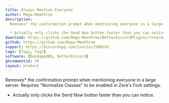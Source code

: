 ```yaml
---
title: Always Mention Everyone
author: Mega-Mewthree
description:
  Removes* the confirmation prompt when mentioning everyone in a large server. Requires "Normalize Classes" to be enabled in Zere's Fork settings.

  * Actually only clicks the Send Now button faster than you can notice.
download: https://github.com/Mega-Mewthree/BetterDiscordPlugins/tree/master/Plugins/AlwaysMentionEveryone
github: https://github.com/Mega-Mewthree
support: https://discordapp.com/invite/ZYND2Xd
tags: [Tag1, Tag2]
software: [BandagedBD, BetterDiscord]
ghcommentid: 34
layout: product
---
```

Removes* the confirmation prompt when mentioning everyone in a large server. Requires "Normalize Classes" to be enabled in Zere's Fork settings.

  * Actually only clicks the Send Now button faster than you can notice.
